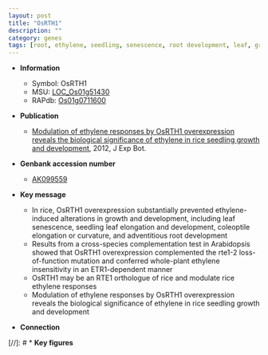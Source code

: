 ```yaml
---
layout: post
title: "OsRTH1"
description: ""
category: genes
tags: [root, ethylene, seedling, senescence, root development, leaf, growth, adventitious root]
---
```


* **Information**  
    + Symbol: OsRTH1  
    + MSU: [LOC_Os01g51430](http://rice.plantbiology.msu.edu/cgi-bin/ORF_infopage.cgi?orf=LOC_Os01g51430)  
    + RAPdb: [Os01g0711600](http://rapdb.dna.affrc.go.jp/viewer/gbrowse_details/irgsp1?name=Os01g0711600)  

* **Publication**  
    + [Modulation of ethylene responses by OsRTH1 overexpression reveals the biological significance of ethylene in rice seedling growth and development](http://www.ncbi.nlm.nih.gov/pubmed?term=Modulation+of+ethylene+responses+by+OsRTH1+overexpression+reveals+the+biological+significance+of+ethylene+in+rice+seedling+growth+and+development%5BTitle%5D), 2012, J Exp Bot.

* **Genbank accession number**  
    + [AK099559](http://www.ncbi.nlm.nih.gov/nuccore/AK099559)

* **Key message**  
    + In rice, OsRTH1 overexpression substantially prevented ethylene-induced alterations in growth and development, including leaf senescence, seedling leaf elongation and development, coleoptile elongation or curvature, and adventitious root development
    + Results from a cross-species complementation test in Arabidopsis showed that OsRTH1 overexpression complemented the rte1-2 loss-of-function mutation and conferred whole-plant ethylene insensitivity in an ETR1-dependent manner
    + OsRTH1 may be an RTE1 orthologue of rice and modulate rice ethylene responses
    + Modulation of ethylene responses by OsRTH1 overexpression reveals the biological significance of ethylene in rice seedling growth and development

* **Connection**  

[//]: # * **Key figures**  



